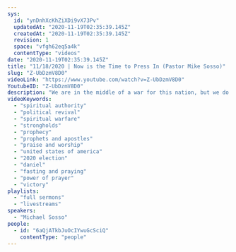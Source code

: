 ```yaml
---
sys:
  id: "ynDnhXcKhZiXDi9vX73Pv"
  updatedAt: "2020-11-19T02:35:39.145Z"
  createdAt: "2020-11-19T02:35:39.145Z"
  revision: 1
  space: "vfgh62eq5a4k"
  contentType: "videos"
date: "2020-11-19T02:35:39.145Z"
title: "11/18/2020 | Now is the Time to Press In (Pastor Mike Sosso)"
slug: "Z-UbDzmV8D0"
videoLink: "https://www.youtube.com/watch?v=Z-UbDzmV8D0"
YoutubeID: "Z-UbDzmV8D0"
description: "We are in the middle of a war for this nation, but we do not wrestle against flesh and blood but we wage war against principalities. The Church must not relent at this time; we must continue to press in to the see the victory that God has already ordained for us! This sermon was delivered by Pastor Michael Sosso at Freedom Fellowship Church International on November 11, 2020."
videoKeywords:
  - "spiritual authority"
  - "political revival"
  - "spiritual warfare"
  - "strongholds"
  - "prophecy"
  - "prophets and apostles"
  - "praise and worship"
  - "united states of america"
  - "2020 election"
  - "daniel"
  - "fasting and praying"
  - "power of prayer"
  - "victory"
playlists:
  - "full sermons"
  - "livestreams"
speakers:
  - "Michael Sosso"
people:
  - id: "6aQjATkbJuOcIYwuGcSciQ"
    contentType: "people"
---
```

